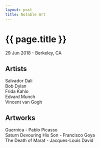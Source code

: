 ```yaml
---
layout: post
title: Notable Art
---
```


{{ page.title }}
================

<p class="meta">29 Jun 2018 - Berkeley, CA</p>

## Artists

Salvador Dali  
Bob Dylan  
Frida Kahlo  
Edvard Munch  
Vincent van Gogh  

## Artworks

Guernica - Pablo Picasso  
Saturn Devouring His Son - Francisco Goya  
The Death of Marat - Jacques-Louis David